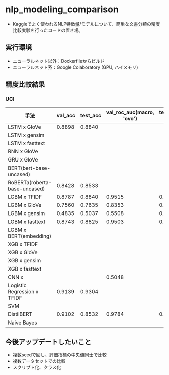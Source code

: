 # nlp_modeling_comparison
- Kaggleでよく使われるNLP特徴量/モデルについて、簡単な文書分類の精度比較実験を行ったコードの置き場。
## 実行環境
- ニューラルネット以外：Dockerfileからビルド
- ニューラルネット系：Google Colaboratory (GPU, ハイメモリ)

## 精度比較結果
### UCI
|手法 |val_acc |test_acc | val_roc_auc(macro, 'ovo') | test_roc_auc(macro, 'ovo') | val_logloss | test_logloss
| ---- | ---- | ---- | ---- | ---- | ---- | ---- |
|LSTM x GloVe |0.8898 | 0.8840 ||| | 
|LSTM x gensim | | ||| | 
|LSTM x fasttext | | ||| | 
|RNN x GloVe || ||| | 
|GRU x GloVe || ||| | 
|BERT(bert-base-uncased) | | | |
|RoBERTa(roberta-base-uncased) | 0.8428 | 0.8533 | | | | 
|LGBM x TFIDF | 0.8787 | 0.8840 | 0.9515 | 0.9548 | 0.3889 | 0.3654
|LGBM x GloVe | 0.7560 | 0.7635 | 0.8353| 0.8543 |0.7070 | 0.6685
|LGBM x gensim |0.4835 | 0.5037 |0.5508 |0.5648 | 1.1765| 1.1567
|LGBM x fasttext | 0.8743| 0.8825 |0.9503 | 0.9528|0.3749 | 0.3366
|LGBM x BERT(embedding) | | | | | |
|XGB x TFIDF | |  | | | | 
|XGB x GloVe | |  | | | | 
|XGB x gensim | |  | | | | 
|XGB x fasttext | |  | | | | 
|CNN x  | |  | 0.5048 | | | 
|Logistic Regression x TFIDF | 0.9139| 0.9304 ||| | 
|SVM | |  | | | | 
|DistilBERT | 0.9102 | 0.8532 | 0.9784| 0.9808| 0.2509 | 0.2663
|Naive Bayes | |  | | | | 
## 今後アップデートしたいこと
- 複数seedで回し、評価指標の中央値同士で比較
- 複数データセットでの比較
- スクリプト化、クラス化
